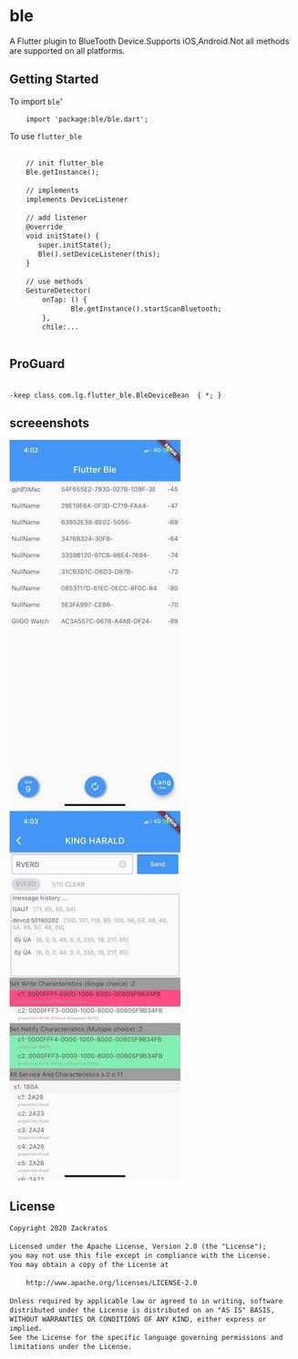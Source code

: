 # ble

A Flutter plugin to BlueTooth Device.Supports iOS,Android.Not all methods are supported on all platforms.

## Getting Started

To import `ble`'
```
    import 'package:ble/ble.dart';
```
To use `flutter_ble` 
```
    
    // init flutter_ble 
    Ble.getInstance();
    
    // implements
    implements DeviceListener
    
    // add listener
    @override
    void initState() {
       super.initState();
       Ble().setDeviceListener(this);
    }

    // use methods
    GestureDetector(
        onTap: () {
               Ble.getInstance().startScanBluetooth;
        },
        chile:...                   
    
```

## ProGuard
```

-keep class com.lg.flutter_ble.BleDeviceBean  { *; }
```

## screeenshots

![](screenshots/1.jpg) ![](screenshots/2.jpg)

## License
```
Copyright 2020 Zackratos

Licensed under the Apache License, Version 2.0 (the "License");
you may not use this file except in compliance with the License.
You may obtain a copy of the License at

    http://www.apache.org/licenses/LICENSE-2.0

Unless required by applicable law or agreed to in writing, software
distributed under the License is distributed on an "AS IS" BASIS,
WITHOUT WARRANTIES OR CONDITIONS OF ANY KIND, either express or implied.
See the License for the specific language governing permissions and
limitations under the License.
```

